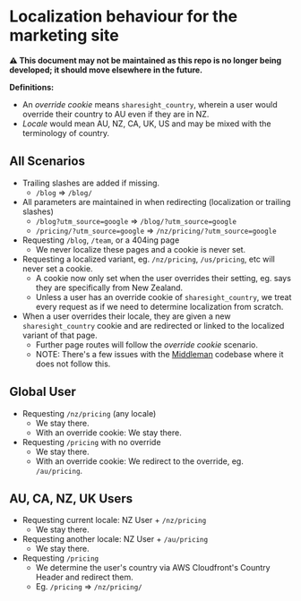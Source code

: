 # Localization behaviour for the marketing site

**:warning: This document may not be maintained as this repo is no longer being developed; it should move elsewhere in the future.**

**Definitions:**
 - An _override cookie_ means `sharesight_country`, wherein a user would override their country to AU even if they are in NZ.
 - _Locale_ would mean AU, NZ, CA, UK, US and may be mixed with the terminology of country.

## All Scenarios

 * Trailing slashes are added if missing.
    * `/blog` => `/blog/`
 * All parameters are maintained in when redirecting (localization or trailing slashes)
    * `/blog?utm_source=google` => `/blog/?utm_source=google`
    * `/pricing/?utm_source=google` => `/nz/pricing/?utm_source=google`
 * Requesting `/blog`, `/team`, or a 404ing page
    * We never localize these pages and a cookie is never set.
 * Requesting a localized variant, eg. `/nz/pricing`, `/us/pricing`, etc will never set a cookie.
    * A cookie now only set when the user overrides their setting, eg. says they are specifically from New Zealand.
    * Unless a user has an override cookie of `sharesight_country`, we treat every request as if we need to determine localization from scratch.
 * When a user overrides their locale, they are given a new `sharesight_country` cookie and are redirected or linked to the localized variant of that page.
    * Further page routes will follow the _override cookie_ scenario.
    * NOTE: There's a few issues with the [Middleman](https://github.com/sharesight/www.sharesight.com) codebase where it does not follow this.

## Global User

 * Requesting `/nz/pricing` (any locale)
    * We stay there.
    * With an override cookie: We stay there.
 * Requesting `/pricing` with no override 
    * We stay there.
    * With an override cookie: We redirect to the override, eg. `/au/pricing`.

## AU, CA, NZ, UK Users

 * Requesting current locale: NZ User + `/nz/pricing`
    * We stay there.
 * Requesting another locale: NZ User + `/au/pricing`
    * We stay there.
 * Requesting `/pricing`
    * We determine the user's country via AWS Cloudfront's Country Header and redirect them.
    * Eg. `/pricing` => `/nz/pricing/`
